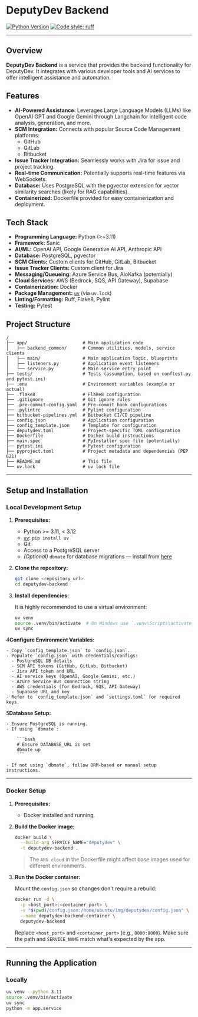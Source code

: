 # DeputyDev Backend

[![Python Version](https://img.shields.io/badge/python-3.11+-blue.svg)](https://www.python.org/downloads/)
[![Code style: ruff](https://img.shields.io/endpoint?url=https://raw.githubusercontent.com/astral-sh/ruff/main/assets/badge/v2.json)](https://github.com/astral-sh/ruff)

---

## Overview

**DeputyDev Backend** is a service that provides the backend functionality for DeputyDev. It integrates with various developer tools and AI services to offer intelligent assistance and automation.

## Features

- **AI-Powered Assistance:** Leverages Large Language Models (LLMs) like OpenAI GPT and Google Gemini through Langchain for intelligent code analysis, generation, and more.
- **SCM Integration:** Connects with popular Source Code Management platforms:
  - GitHub
  - GitLab
  - Bitbucket
- **Issue Tracker Integration:** Seamlessly works with Jira for issue and project tracking.
- **Real-time Communication:** Potentially supports real-time features via WebSockets.
- **Database:** Uses PostgreSQL with the pgvector extension for vector similarity searches (likely for RAG capabilities).
- **Containerized:** Dockerfile provided for easy containerization and deployment.

## Tech Stack

- **Programming Language:** Python (>=3.11)
- **Framework:** Sanic
- **AI/ML:** OpenAI API, Google Generative AI API, Anthropic API
- **Database:** PostgreSQL, pgvector
- **SCM Clients:** Custom clients for GitHub, GitLab, Bitbucket
- **Issue Tracker Clients:** Custom client for Jira
- **Messaging/Queueing:** Azure Service Bus, AioKafka (potentially)
- **Cloud Services:** AWS (Bedrock, SQS, API Gateway), Supabase
- **Containerization:** Docker
- **Package Management:** [`uv`](https://github.com/astral-sh/uv) (via `uv.lock`)
- **Linting/Formatting:** Ruff, Flake8, Pylint
- **Testing:** Pytest

## Project Structure

```
/
├── app/                     # Main application code
│   ├── backend_common/      # Common utilities, models, service clients
│   ├── main/                # Main application logic, blueprints
│   ├── listeners.py         # Application event listeners
│   └── service.py           # Main service entry point
├── tests/                   # Tests (assumption, based on conftest.py and pytest.ini)
├── .env                     # Environment variables (example or actual)
├── .flake8                  # Flake8 configuration
├── .gitignore               # Git ignore rules
├── .pre-commit-config.yaml  # Pre-commit hook configurations
├── .pylintrc                # Pylint configuration
├── bitbucket-pipelines.yml  # Bitbucket CI/CD pipeline
├── config.json              # Application configuration
├── config_template.json     # Template for configuration
├── deputydev.toml           # Project-specific TOML configuration
├── Dockerfile               # Docker build instructions
├── main.spec                # PyInstaller spec file (potentially)
├── pytest.ini               # Pytest configuration
├── pyproject.toml           # Project metadata and dependencies (PEP 621)
├── README.md                # This file
└── uv.lock                  # uv lock file
```

---

## Setup and Installation

### Local Development Setup

1. **Prerequisites:**
    - Python >= 3.11, < 3.12
    - [`uv`](https://github.com/astral-sh/uv): `pip install uv`
    - Git
    - Access to a PostgreSQL server
    - *(Optional)* `dbmate` for database migrations — install from [here](https://github.com/amacneil/dbmate/releases)

2. **Clone the repository:**

    ```bash
    git clone <repository_url>
    cd deputydev-backend
    ```

3. **Install dependencies:**

    It is highly recommended to use a virtual environment:

    ```bash
    uv venv
    source .venv/bin/activate  # On Windows use `.venv\Scripts\activate`
    uv sync
    ```

4**Configure Environment Variables:**

    - Copy `config_template.json` to `config.json`.
    - Populate `config.json` with credentials/configs:
      - PostgreSQL DB details
      - SCM API tokens (GitHub, GitLab, Bitbucket)
      - Jira API token and URL
      - AI service keys (OpenAI, Google Gemini, etc.)
      - Azure Service Bus connection string
      - AWS credentials (for Bedrock, SQS, API Gateway)
      - Supabase URL and key
    - Refer to `config_template.json` and `settings.toml` for required keys.

5**Database Setup:**

    - Ensure PostgreSQL is running.
    - If using `dbmate`:

        ```bash
        # Ensure DATABASE_URL is set
        dbmate up
        ```

    - If not using `dbmate`, follow ORM-based or manual setup instructions.

---

### Docker Setup

1. **Prerequisites:**
    - Docker installed and running.

2. **Build the Docker image:**

    ```bash
    docker build \
      --build-arg SERVICE_NAME="deputydev" \
      -t deputydev-backend .
    ```

    > The `ARG cloud` in the Dockerfile might affect base images used for different environments.

3. **Run the Docker container:**

    Mount the `config.json` so changes don't require a rebuild:

    ```bash
    docker run -d \
      -p <host_port>:<container_port> \
      -v "$(pwd)/config.json:/home/ubuntu/1mg/deputydev/config.json" \
      --name deputydev-backend-container \
      deputydev-backend
    ```

    Replace `<host_port>` and `<container_port>` (e.g., `8000:8000`). Make sure the path and `SERVICE_NAME` match what's expected by the app.

---

## Running the Application

### Locally

```bash
uv venv --python 3.11
source .venv/bin/activate
uv sync
python -m app.service
```

